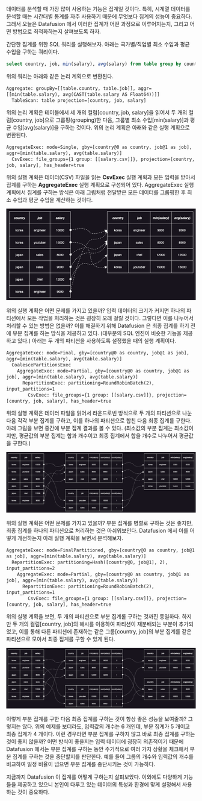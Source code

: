 데이터를 분석할 때 가장 많이 사용하는 기능은 집계일 것이다. 특히, 시계열 데이터를 분석할 때는 시간대별 통계를 자주 사용하기 때문에 무엇보다 집계의 성능이 중요하다. 그래서 오늘은 Datafusion 에서 이러한 집계가 어떤 과정으로 이루어지는지, 그리고 어떤 방법으로 최적화하는지 살펴보도록 하자.

간단한 집계를 위한 SQL 쿼리를 실행해보자. 아래는 국가별/직업별 최소 수입과 평균 수입을 구하는 쿼리이다.

```sql
select country, job, min(salary), avg(salary) from table group by country, job
```

위의 쿼리는 아래와 같은 논리 계획으로 변환된다.

```
Aggregate: groupBy=[[table.country, table.job]], aggr=[[min(table.salary), avg(CAST(table.salary AS Float64))]]
  TableScan: table projection=[country, job, salary]
```

위의 논리 계획은 테이블에서 세 개의 컬럼[country, job, salary]을 읽어서 두 개의 컬럼[country, job]으로 그룹핑(grouping)한 다음, 그룹별 최소 수입[min(salary)]과 평균 수입[avg(salary)]을 구하는 것이다. 위의 논리 계획은 아래와 같은 실행 계획으로 변환된다.

```
AggregateExec: mode=Single, gby=[country@0 as country, job@1 as job], aggr=[min(table.salary), avg(table.salary)]
  CsvExec: file_groups={1 group: [[salary.csv]]}, projection=[country, job, salary], has_header=true
```

위의 실행 계획은 데이터(CSV) 파일을 읽는 **CsvExec** 실행 계획과 모든 입력을 받아서 집계를 구하는 **AggregateExec** 실행 계획으로 구성되어 있다. AggregateExec 실행 계획에서 집계를 구하는 방식은 아래 그림처럼 전달받은 모든 데이터를 그룹핑한 후 최소 수입과 평균 수입을 계산하는 것이다.

![aggregate0.png](./aggregate0.png)

위의 실행 계획은 어떤 문제를 가지고 있을까? 입력 데이터의 크기가 커지면 하나의 파티션에서 모든 작업을 처리하는 것은 굉장히 오래 걸릴 것이다. 그렇다면 이를 나누어서 처리할 수 있는 방법은 없을까? 이를 해결하기 위해 Datafusion 은 최종 집계를 하기 전에 부분 집계를 하는 방식을 제공하고 있다. (대부분의 SQL 엔진이 비슷한 기능을 제공하고 있다.) 아래는 두 개의 파티션을 사용하도록 설정했을 때의 실행 계획이다.

```
AggregateExec: mode=Final, gby=[country@0 as country, job@1 as job], aggr=[min(table.salary), avg(table.salary)]
  CoalescePartitionsExec
    AggregateExec: mode=Partial, gby=[country@0 as country, job@1 as job], aggr=[min(table.salary), avg(table.salary)]
      RepartitionExec: partitioning=RoundRobinBatch(2), input_partitions=1
        CsvExec: file_groups={1 group: [[salary.csv]]}, projection=[country, job, salary], has_header=true
```

위의 실행 계획은 데이터 파일을 읽어서 라운드로빈 방식으로 두 개의 파티션으로 나눈 다음 각각 부분 집계를 구하고, 이를 하나의 파티션으로 합친 다음 최종 집계를 구한다. 아래 그림을 보면 중간에 부분 집계 결과를 볼 수 있다. (최소값의 부분 집계는 최소값이지만, 평균값의 부분 집계는 합과 개수이고 최종 집계에서 합을 개수로 나누어서 평균값을 구한다.)

![aggregate1.png](./aggregate1.png)

위의 실행 계획은 어떤 문제를 가지고 있을까? 부분 집계를 병렬로 구하는 것은 좋지만, 최종 집계를 하나의 파티션으로 처리하는 것은 아쉬워보인다. Datafusion 에서 이를 어떻게 개선하는지 아래 실행 계획을 보면서 분석해보자.

```
AggregateExec: mode=FinalPartitioned, gby=[country@0 as country, job@1 as job], aggr=[min(table.salary), avg(table.salary)]
  RepartitionExec: partitioning=Hash([country@0, job@1], 2), input_partitions=2
    AggregateExec: mode=Partial, gby=[country@0 as country, job@1 as job], aggr=[min(table.salary), avg(table.salary)]
      RepartitionExec: partitioning=RoundRobinBatch(2), input_partitions=1
        CsvExec: file_groups={1 group: [[salary.csv]]}, projection=[country, job, salary], has_header=true
```

위의 실행 계획을 보면, 두 개의 파티션으로 부분 집계롤 구하는 것까진 동일하다. 하지만 두 개의 컬럼[country, job]의 해시를 이용하여 파티션이 재분배되는 부분이 추가되었고, 이를 통해 다른 파티션에 존재하는 같은 그룹[country, job]의 부분 집계를 같은 파티션으로 모아서 최종 집계를 구할 수 있게 된다.

![aggregate2.png](./aggregate2.png)

이렇게 부분 집계를 구한 다음 최종 집계를 구하는 것이 항상 좋은 성능을 보여줄까? 그렇지는 않다. 위의 예제를 보더라도, 입력값의 개수는 6 개인데, 부분 집계가 5 개이고 최종 집계가 4 개이다. 이런 경우라면 부분 집계를 구하지 않고 바로 최종 집계를 구하는 것이 좋지 않을까? 어떤 방식이 좋을지는 입력 데이터에 굉장히 의존적이기 때문에 Datafusion 에서는 부분 집계를 구하는 동안 주기적으로 여러 가지 상황을 체크해서 부분 집계를 구하는 것을 중단할지를 판단한다. 예를 들어 그룹의 개수와 입력값의 개수를 비교하여 일정 비율이 넘으면 부분 집계를 중단시키는 것이 가능하다.

지금까지 Datafusion 이 집계를 어떻게 구하는지 살펴보았다. 이외에도 다양하게 기능들을 제공하고 있으니 본인이 다루고 있는 데이터의 특성과 환경에 맞게 설정해서 사용하는 것이 중요하다.
